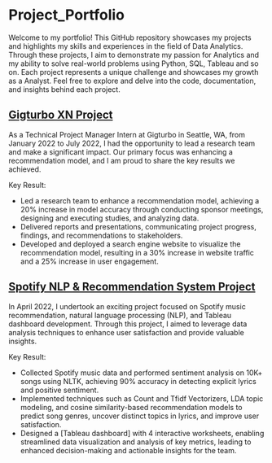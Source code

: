 # Project_Portfolio
Welcome to my portfolio! This GitHub repository showcases my projects and highlights my skills and experiences in the field of Data Analytics. Through these projects, I aim to demonstrate my passion for Analytics and my ability to solve real-world problems using Python, SQL, Tableau and so on. Each project represents a unique challenge and showcases my growth as a Analyst. Feel free to explore and delve into the code, documentation, and insights behind each project.

## [Gigturbo XN Project](https://github.com/BrianTsai0327/Project_Portfolio/blob/main/Gigturbo%20XN%20Project%20Presentation%20Slide%20Deck.pdf)
As a Technical Project Manager Intern at Gigturbo in Seattle, WA, from January 2022 to July 2022, I had the opportunity to lead a research team and make a significant impact. Our primary focus was enhancing a recommendation model, and I am proud to share the key results we achieved.

Key Result:
* Led a research team to enhance a recommendation model, achieving a 20% increase in model accuracy through conducting sponsor meetings, designing and executing studies, and analyzing data.
* Delivered reports and presentations, communicating project progress, findings, and recommendations to stakeholders.
* Developed and deployed a search engine website to visualize the recommendation model, resulting in a 30% increase in website traffic and a 25% increase in user engagement.

## [Spotify NLP & Recommendation System Project](https://github.com/BrianTsai0327/Project_Portfolio/blob/main/Spotify%20NLP%20%26%20Recommendation%20system%20Project%20Presentation.pdf)
In April 2022, I undertook an exciting project focused on Spotify music recommendation, natural language processing (NLP), and Tableau dashboard development. Through this project, I aimed to leverage data analysis techniques to enhance user satisfaction and provide valuable insights.

Key Result:
* Collected Spotify music data and performed sentiment analysis on 10K+ songs using NLTK, achieving 90% accuracy in detecting explicit lyrics and positive sentiment.
* Implemented techniques such as Count and Tfidf Vectorizers, LDA topic modeling, and cosine similarity-based recommendation models to predict song genres, uncover distinct topics in lyrics, and improve user satisfaction.
* Designed a [Tableau dashboard] with 4 interactive worksheets, enabling streamlined data visualization and analysis of key metrics, leading to enhanced decision-making and actionable insights for the team.
